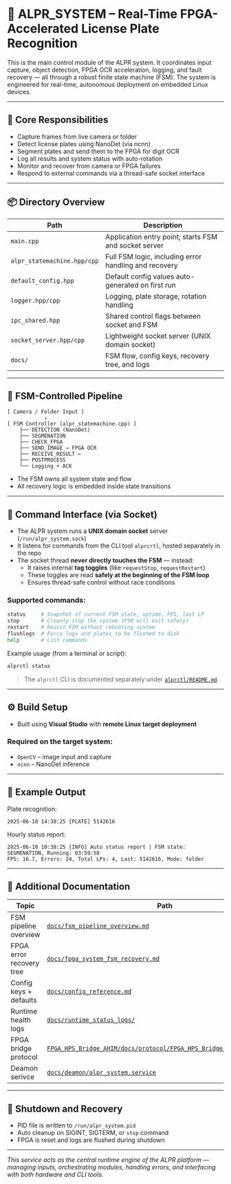 # 🚦 ALPR_SYSTEM – Real-Time FPGA-Accelerated License Plate Recognition

This is the main control module of the ALPR system. It coordinates input capture, object detection, FPGA OCR acceleration, logging, and fault recovery — all through a robust finite state machine (FSM). The system is engineered for real-time, autonomous deployment on embedded Linux devices.

---

## 🧠 Core Responsibilities

- Capture frames from live camera or folder
- Detect license plates using NanoDet (via ncnn)
- Segment plates and send them to the FPGA for digit OCR
- Log all results and system status with auto-rotation
- Monitor and recover from camera or FPGA failures
- Respond to external commands via a thread-safe socket interface

---

## 📦 Directory Overview

| Path                          | Description                                                |
|-------------------------------|------------------------------------------------------------|
| `main.cpp`                    | Application entry point; starts FSM and socket server      |
| `alpr_statemachine.hpp/cpp`   | Full FSM logic, including error handling and recovery      |
| `default_config.hpp`          | Default config values auto-generated on first run         |
| `logger.hpp/cpp`              | Logging, plate storage, rotation handling                 |
| `ipc_shared.hpp`              | Shared control flags between socket and FSM               |
| `socket_server.hpp/cpp`       | Lightweight socket server (UNIX domain socket)            |
| `docs/`                       | FSM flow, config keys, recovery tree, and logs            |

---

## 🔁 FSM-Controlled Pipeline

```
[ Camera / Folder Input ]
            ↓
[ FSM Controller (alpr_statemachine.cpp) ]
    ├── DETECTION (NanoDet)
    ├── SEGMENATION
    ├── CHECK_FPGA
    ├── SEND_IMAGE → FPGA OCR
    ├── RECEIVE_RESULT ←
    ├── POSTPROCESS
    └── Logging + ACK
```

- The FSM owns all system state and flow
- All recovery logic is embedded inside state transitions

---

## 📡 Command Interface (via Socket)

- The ALPR system runs a **UNIX domain socket** server (`/run/alpr_system.sock`)
- It listens for commands from the CLI tool `alprcrtl`, hosted separately in the repo
- The socket thread **never directly touches the FSM** — instead:
  - It raises internal **tag toggles** (like `requestStop`, `requestRestart`)
  - These toggles are read **safely at the beginning of the FSM loop**
  - Ensures thread-safe control without race conditions

### Supported commands:

```bash
status     # Snapshot of current FSM state, uptime, FPS, last LP
stop       # Cleanly stop the system (FSM will exit safely)
restart    # Reinit FSM without rebooting system
flushlogs  # Force logs and plates to be flushed to disk
help       # List commands
```

Example usage (from a terminal or script):

```bash
alprctl status
```

> The `alprctl` CLI is documented separately under [`alprctl/README.md`](.././alprctl/README.md).

---

## ⚙️ Build Setup

- Built using **Visual Studio** with **remote Linux target deployment**

### Required on the target system:
- `OpenCV` – image input and capture
- `ncnn` – NanoDet inference

---

## 🧾 Example Output

Plate recognition:
```
2025-06-10 14:38:25 [PLATE] 5142616
```

Hourly status report:
```
2025-06-10 10:38:25 [INFO] Auto status report | FSM state: SEGMENATION, Running: 03:59:58
FPS: 16.7, Errors: 24, Total LPs: 4, Last: 5142616, Mode: folder
```

---

## 📑 Additional Documentation

| Topic                      | Path                                                              |
|----------------------------|-------------------------------------------------------------------|
| FSM pipeline overview      | [`docs/fsm_pipeline_overview.md`](./docs/fsm_pipeline_overview.md) |
| FPGA error recovery tree   | [`docs/fpga_system_fsm_recovery.md`](./docs/fpga_system_fsm_recovery.md) |
| Config keys + defaults     | [`docs/config_reference.md`](./docs/config_reference.md)         |
| Runtime health logs        | [`docs/runtime_status_logs/`](./docs/runtime_status_logs/)       |
| FPGA bridge protocol       | [`FPGA_HPS_Bridge_AHIM/docs/protocol/FPGA_HPS_Bridge_AHIM_protocol.md`](.././FPGA_HPS_Bridge_AHIM/docs/protocol/FPGA_HPS_Bridge_AHIM_protocol.md) |
| Deamon serivce       | [`docs/deamon/alpr_system.service`](./docs/deamon/alpr_system.service) |


---

## 🛑 Shutdown and Recovery

- PID file is written to `/run/alpr_system.pid`
- Auto cleanup on SIGINT, SIGTERM, or `stop` command
- FPGA is reset and logs are flushed during shutdown

---

*This service acts as the central runtime engine of the ALPR platform — managing inputs, orchestrating modules, handling errors, and interfacing with both hardware and CLI tools.*
